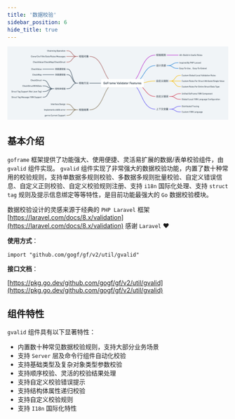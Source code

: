 ```yaml
---
title: '数据校验'
sidebar_position: 6
hide_title: true
---
```


![](/markdown/b130a3a9e7b795ecfc26eb6a15300399.png)

## 基本介绍

`goframe` 框架提供了功能强大、使用便捷、灵活易扩展的数据/表单校验组件，由 `gvalid` 组件实现。 `gvalid` 组件实现了非常强大的数据校验功能，内置了数十种常用的校验规则，支持单数据多规则校验、多数据多规则批量校验、自定义错误信息、自定义正则校验、自定义校验规则注册、支持 `i18n` 国际化处理、支持 `struct tag` 规则及提示信息绑定等等特性，是目前功能最强大的 `Go` 数据校验模块。

数据校验设计的灵感来源于经典的 `PHP Laravel` 框架 [https://laravel.com/docs/8.x/validation](https://laravel.com/docs/8.x/validation) 感谢 `Laravel` ❤️

**使用方式**：

```
import "github.com/gogf/gf/v2/util/gvalid"
```

**接口文档**：

[https://pkg.go.dev/github.com/gogf/gf/v2/util/gvalid](https://pkg.go.dev/github.com/gogf/gf/v2/util/gvalid)

## 组件特性

`gvalid` 组件具有以下显著特性：

- 内置数十种常见数据校验规则，支持大部分业务场景
- 支持 `Server` 层及命令行组件自动化校验
- 支持基础类型及复杂对象类型参数校验
- 支持顺序校验、灵活的校验结果处理
- 支持自定义校验错误提示
- 支持结构体属性递归校验
- 支持自定义校验规则
- 支持 `I18n` 国际化特性

    